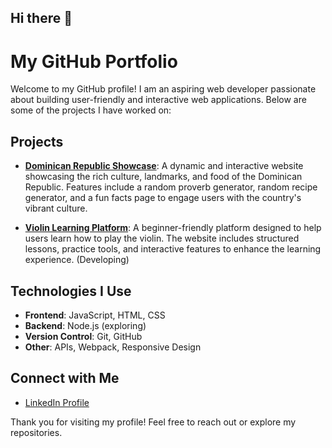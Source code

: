 ## Hi there 👋

<!--
**marcosencarnacion/marcosencarnacion** is a ✨ _special_ ✨ repository because its `README.md` (this file) appears on your GitHub profile.

Here are some ideas to get you started:

- 🔭 I’m currently working on ...
- 🌱 I’m currently learning ...
- 👯 I’m looking to collaborate on ...
- 🤔 I’m looking for help with ...
- 💬 Ask me about ...
- 📫 How to reach me: ...
- 😄 Pronouns: ...
- ⚡ Fun fact: ...
-->
# My GitHub Portfolio

Welcome to my GitHub profile! I am an aspiring web developer passionate about building user-friendly and interactive web applications. Below are some of the projects I have worked on:

## Projects

- **[Dominican Republic Showcase](https://marcosencarnacion.github.io/wdd131/project/website-project/index.html)**: A dynamic and interactive website showcasing the rich culture, landmarks, and food of the Dominican Republic. Features include a random proverb generator, random recipe generator, and a fun facts page to engage users with the country's vibrant culture.

- **[Violin Learning Platform](https://github.com/yourusername/violin-learning-platform)**: A beginner-friendly platform designed to help users learn how to play the violin. The website includes structured lessons, practice tools, and interactive features to enhance the learning experience. (Developing)


## Technologies I Use

- **Frontend**: JavaScript, HTML, CSS
- **Backend**: Node.js (exploring)
- **Version Control**: Git, GitHub
- **Other**: APIs, Webpack, Responsive Design

## Connect with Me

- [LinkedIn Profile](https://www.linkedin.com/in/marcosencar/)
  
Thank you for visiting my profile! Feel free to reach out or explore my repositories.
